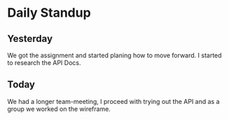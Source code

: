 # Daily Standup

## Yesterday
We got the assignment and started planing how to move forward. I started to research the API Docs.

## Today
We had a longer team-meeting, I proceed with trying out the API and as a group we worked on the wireframe.

